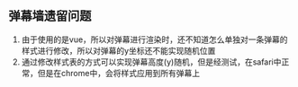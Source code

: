 ## 弹幕墙遗留问题
1. 由于使用的是vue，所以对弹幕进行渲染时，还不知道怎么单独对一条弹幕的样式进行修改，所以对弹幕的y坐标还不能实现随机位置
2. 通过修改样式表的方式可以实现弹幕高度(y)随机，但是经测试，在safari中正常，但是在chrome中，会将样式应用到所有弹幕上
